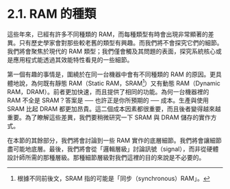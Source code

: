 # 2.1. RAM 的種類

這些年來，已經有許多不同種類的 RAM，而每種類型有時會出現非常顯著的差異。只有歷史學家會對那些較老舊的類型有興趣。而我們將不會探究它們的細節。我們將會聚焦於現代的 RAM 類型；我們僅會觸及其問題的表面，探究系統核心或是應用程式能透過其效能特性看見的一些細節。

第一個有趣的事情是，圍繞於在同一台機器中會有不同種類的 RAM 的原因。更具體地說，為何既有靜態 RAM（Static RAM，SRAM[^5]）又有動態 RAM（Dynamic RAM，DRAM）。前者更加快速，而且提供了相同的功能。為何一台機器裡的 RAM 不全是 SRAM？答案是 ── 也許正是你所預期的 ── 成本。生產與使用 SRAM 比起 DRAM 都更加昂貴。這二個成本因素都很重要，而且後者變得越來越重要。為了瞭解這些差異，我們要稍微研究一下 SRAM 與 DRAM 儲存的實作方式。

在本節的其餘部分，我們將會討論到一些 RAM 實作的底層細節。我們將會讓細節盡可能地底層。最後，我們將會從「邏輯層級」討論訊號（signal），而非從硬體設計師所需的那種層級。那種細節層級對我們這裡的目的來說是不必要的。

[^5]: 根據不同前後文，SRAM 指的可能是「同步（synchronous）RAM」。

